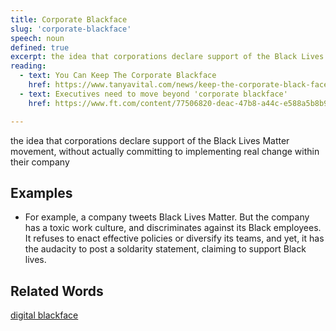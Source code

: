 ```yaml
---
title: Corporate Blackface
slug: 'corporate-blackface'
speech: noun
defined: true
excerpt: the idea that corporations declare support of the Black Lives Matter movement, without actually committing to implementing real change within their company
reading:
  - text: You Can Keep The Corporate Blackface
    href: https://www.tanyavital.com/news/keep-the-corporate-black-face
  - text: Executives need to move beyond 'corporate blackface'
    href: https://www.ft.com/content/77506820-deac-47b8-a44c-e588a5b8b92d

---
```


the idea that corporations declare support of the Black Lives Matter movement, without actually committing to implementing real change within their company

## Examples

- For example, a company tweets Black Lives Matter. But the company has a toxic work culture, and discriminates against its Black employees. It refuses to enact effective policies or diversify its teams, and yet, it has the audacity to post a soldarity statement, claiming to support Black lives.

## Related Words

[digital blackface](/definitions/digital-blackface)
